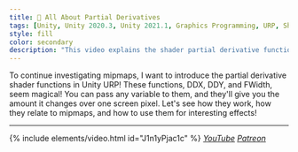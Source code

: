 ```yaml
---
title: 🎢 All About Partial Derivatives
tags: [Unity, Unity 2020.3, Unity 2021.1, Graphics Programming, URP, Shader Graph, HLSL, Shader, Basics, Math]
style: fill
color: secondary 
description: "This video explains the shader partial derivative functions: ddx, ddy, and fwidth."
---
```


To continue investigating mipmaps, I want to introduce the partial derivative shader functions in Unity URP! These functions, DDX, DDY, and FWidth, seem magical! You can pass any variable to them, and they'll give you the amount it changes over one screen pixel. Let's see how they work, how they relate to mipmaps, and how to use them for interesting effects!

***

{% include elements/video.html id="J1n1yPjac1c" %}
*[YouTube](https://youtu.be/J1n1yPjac1c) [Patreon](https://www.patreon.com/posts/files-partial-51270037)* 